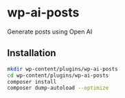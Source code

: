 # wp-ai-posts
Generate posts using Open AI

## Installation

```sh
mkdir wp-content/plugins/wp-ai-posts
cd wp-content/plugins/wp-ai-posts
composer install
composer dump-autoload --optimize
```
